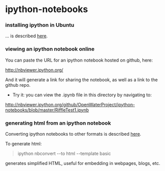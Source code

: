 ipython-notebooks
=================

### installing ipython in Ubuntu

... is described [here](http://ipython.org/install.html).


### viewing an ipython notebook online

You can paste the URL for an ipython notebook hosted on github, here:

http://nbviewer.ipython.org/

And it will generate a link for sharing the notebook, as well as a link to the github repo.

- Try it: you can view the .ipynb file in this directory by navigating to:

http://nbviewer.ipython.org/github/OpenWaterProject/ipython-notebooks/blob/master/RiffleTest1.ipynb


### generating html from an ipython notebook

Converting ipython notebooks to other formats is described [here](http://ipython.org/ipython-doc/1/interactive/nbconvert.html).

To generate html:

> ipython nbconvert --to html --template basic

generates simplified HTML, useful for embedding in webpages, blogs, etc.
